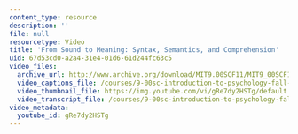 ```yaml
---
content_type: resource
description: ''
file: null
resourcetype: Video
title: 'From Sound to Meaning: Syntax, Semantics, and Comprehension'
uid: 67d53cd0-a2a4-31e4-01d6-61d244fc63c5
video_files:
  archive_url: http://www.archive.org/download/MIT9.00SCF11/MIT9_00SCF11_lec12_300k.mp4
  video_captions_file: /courses/9-00sc-introduction-to-psychology-fall-2011/aed361d76ea557818f6e59492735f0b7_gRe7dy2HSTg.vtt
  video_thumbnail_file: https://img.youtube.com/vi/gRe7dy2HSTg/default.jpg
  video_transcript_file: /courses/9-00sc-introduction-to-psychology-fall-2011/b201802914fbb6bd5f247e0c7dbe0596_gRe7dy2HSTg.pdf
video_metadata:
  youtube_id: gRe7dy2HSTg
---
```

